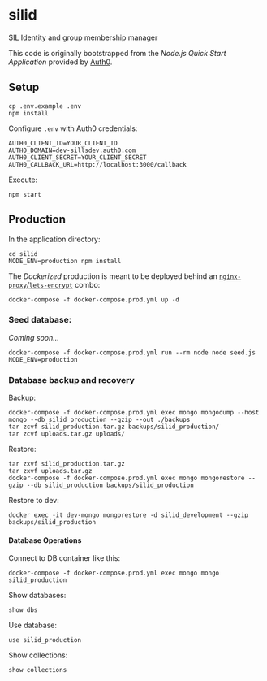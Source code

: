 silid
=====

SIL Identity and group membership manager

This code is originally bootstrapped from the _Node.js Quick Start Application_ provided by [Auth0](https://auth0.com).

## Setup

```
cp .env.example .env
npm install
```

Configure `.env` with Auth0 credentials:

```
AUTH0_CLIENT_ID=YOUR_CLIENT_ID
AUTH0_DOMAIN=dev-sillsdev.auth0.com
AUTH0_CLIENT_SECRET=YOUR_CLIENT_SECRET
AUTH0_CALLBACK_URL=http://localhost:3000/callback
```

Execute:

```
npm start
```

## Production

In the application directory:

```
cd silid
NODE_ENV=production npm install
```

The _Dockerized_ production is meant to be deployed behind an [`nginx-proxy`/`lets-encrypt`](https://libertyseeds.ca/2017/07/31/Nginx-Proxy-Let-s-Encrypt-Companion-and-Docker-Compose-Version-3/) combo:

```
docker-compose -f docker-compose.prod.yml up -d
```

### Seed database:

_Coming soon..._

```
docker-compose -f docker-compose.prod.yml run --rm node node seed.js NODE_ENV=production
```

### Database backup and recovery

Backup:

```
docker-compose -f docker-compose.prod.yml exec mongo mongodump --host mongo --db silid_production --gzip --out ./backups
tar zcvf silid_production.tar.gz backups/silid_production/
tar zcvf uploads.tar.gz uploads/
```

Restore:

```
tar zxvf silid_production.tar.gz
tar zxvf uploads.tar.gz
docker-compose -f docker-compose.prod.yml exec mongo mongorestore --gzip --db silid_production backups/silid_production
```

Restore to dev:

```
docker exec -it dev-mongo mongorestore -d silid_development --gzip backups/silid_production
```

#### Database Operations

Connect to DB container like this:

```
docker-compose -f docker-compose.prod.yml exec mongo mongo silid_production
```

Show databases:

```
show dbs
```

Use database:

```
use silid_production
```

Show collections:

```
show collections
```



